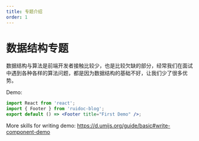 ```yaml
---
title: 专题介绍
order: 1
---
```


# 数据结构专题

数据结构与算法是前端开发者接触比较少，也是比较欠缺的部分，经常我们在面试中遇到各种各样的算法问题，都是因为数据结构的基础不好，让我们少了很多优势。

Demo:

```jsx
import React from 'react';
import { Footer } from 'ruidoc-blog';
export default () => <Footer title="First Demo" />;
```

More skills for writing demo: https://d.umijs.org/guide/basic#write-component-demo
